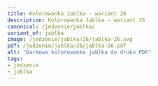 ```yaml
---
title: Kolorowanka Jablka - wariant 26
description: Kolorowanka Jablka - wariant 26
canonical: /jedzenie/jablka/
variant_of: jablka
image: /jedzenie/jablka/26/jablka-26.svg
pdf: /jedzenie/jablka/26/jablka-26.pdf
alt: "Darmowa kolorowanka jablka do druku PDF"
tags:
- jedzenie
- jablka
---
```

